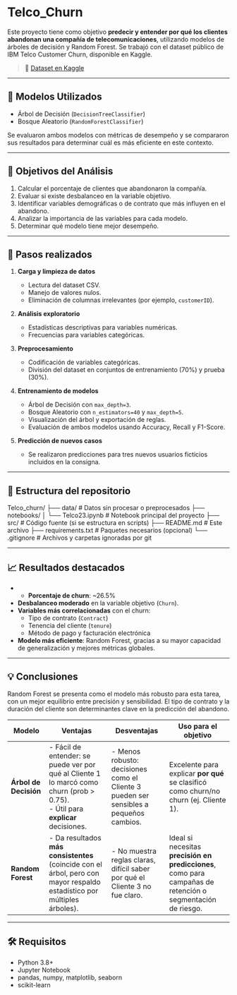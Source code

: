 # Telco_Churn
Este proyecto tiene como objetivo **predecir y entender por qué los clientes abandonan una compañía de telecomunicaciones**, utilizando modelos de árboles de decisión y Random Forest. Se trabajó con el dataset público de IBM Telco Customer Churn, disponible en Kaggle.


> 🔗 [Dataset en Kaggle](https://www.kaggle.com/datasets/yeanzc/telco-customer-churn-ibm-dataset)

---

## 🧠 Modelos Utilizados

- Árbol de Decisión (`DecisionTreeClassifier`)
- Bosque Aleatorio (`RandomForestClassifier`)

Se evaluaron ambos modelos con métricas de desempeño y se compararon sus resultados para determinar cuál es más eficiente en este contexto.

---

## 🎯 Objetivos del Análisis

1. Calcular el porcentaje de clientes que abandonaron la compañía.
2. Evaluar si existe desbalanceo en la variable objetivo.
3. Identificar variables demográficas o de contrato que más influyen en el abandono.
4. Analizar la importancia de las variables para cada modelo.
5. Determinar qué modelo tiene mejor desempeño.

---

## 🔧 Pasos realizados

1. **Carga y limpieza de datos**
   - Lectura del dataset CSV.
   - Manejo de valores nulos.
   - Eliminación de columnas irrelevantes (por ejemplo, `customerID`).

2. **Análisis exploratorio**
   - Estadísticas descriptivas para variables numéricas.
   - Frecuencias para variables categóricas.

3. **Preprocesamiento**
   - Codificación de variables categóricas.
   - División del dataset en conjuntos de entrenamiento (70%) y prueba (30%).

4. **Entrenamiento de modelos**
   - Árbol de Decisión con `max_depth=3`.
   - Bosque Aleatorio con `n_estimators=40` y `max_depth=5`.
   - Visualización del árbol y exportación de reglas.
   - Evaluación de ambos modelos usando Accuracy, Recall y F1-Score.

5. **Predicción de nuevos casos**
   - Se realizaron predicciones para tres nuevos usuarios ficticios incluidos en la consigna.

---

## 📁 Estructura del repositorio

Telco_churn/
├── data/ # Datos sin procesar o preprocesados
├── notebooks/
│ └── Telco23.ipynb # Notebook principal del proyecto
├── src/ # Código fuente (si se estructura en scripts)
├── README.md # Este archivo
├── requirements.txt # Paquetes necesarios (opcional)
└── .gitignore # Archivos y carpetas ignoradas por git


---

## 📈 Resultados destacados

- - **Porcentaje de churn**: ~26.5%
- **Desbalanceo moderado** en la variable objetivo (`Churn`).
- **Variables más correlacionadas** con el churn:
  - Tipo de contrato (`Contract`)
  - Tenencia del cliente (`tenure`)
  - Método de pago y facturación electrónica
- **Modelo más eficiente**: Random Forest, gracias a su mayor capacidad de generalización y mejores métricas globales.

---

## 💡 Conclusiones

Random Forest se presenta como el modelo más robusto para esta tarea, con un mejor equilibrio entre precisión y sensibilidad. El tipo de contrato y la duración del cliente son determinantes clave en la predicción del abandono.

| Modelo                | Ventajas                                                                                                                          | Desventajas                                                                            | Uso para el  objetivo                                                                                       |
| --------------------- | --------------------------------------------------------------------------------------------------------------------------------- | -------------------------------------------------------------------------------------- | ----------------------------------------------------------------------------------------------------------- |
| **Árbol de Decisión** | - Fácil de entender: se puede ver por qué al Cliente 1 lo marcó como churn (prob > 0.75).<br>- Útil para **explicar** decisiones. | - Menos robusto: decisiones como el Cliente 3 pueden ser sensibles a pequeños cambios. | Excelente para explicar **por qué** se clasificó como churn/no churn (ej. Cliente 1).                       |
| **Random Forest**     | - Da resultados **más consistentes** (coincide con el árbol, pero con mayor respaldo estadístico por múltiples árboles).          | - No muestra reglas claras, difícil saber por qué el Cliente 3 no fue claro.           | Ideal si necesitas **precisión en predicciones**, como para campañas de retención o segmentación de riesgo. |


---

## 🛠 Requisitos

- Python 3.8+
- Jupyter Notebook
- pandas, numpy, matplotlib, seaborn
- scikit-learn

